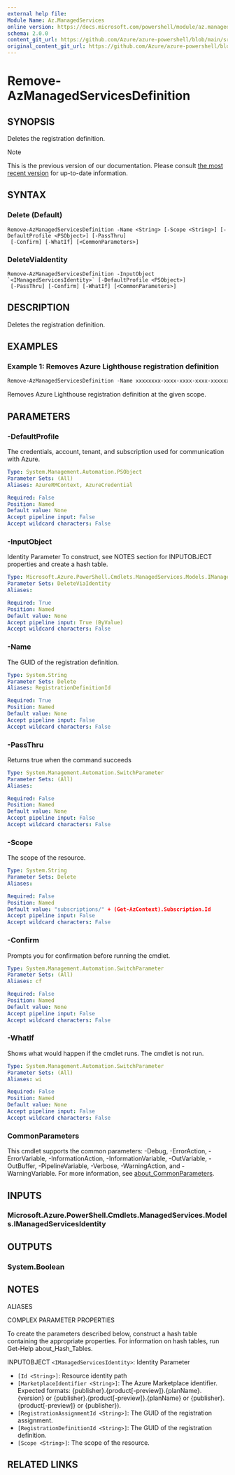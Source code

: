 ```yaml
---
external help file: 
Module Name: Az.ManagedServices
online version: https://docs.microsoft.com/powershell/module/az.managedservices/remove-azmanagedservicesdefinition
schema: 2.0.0
content_git_url: https://github.com/Azure/azure-powershell/blob/main/src/ManagedServices/help/Remove-AzManagedServicesDefinition.md
original_content_git_url: https://github.com/Azure/azure-powershell/blob/main/src/ManagedServices/help/Remove-AzManagedServicesDefinition.md
---
```


# Remove-AzManagedServicesDefinition

## SYNOPSIS
Deletes the registration definition.

> [!NOTE]
>This is the previous version of our documentation. Please consult [the most recent version](/powershell/module/az.managedservices/remove-azmanagedservicesdefinition) for up-to-date information.

## SYNTAX

### Delete (Default)
```
Remove-AzManagedServicesDefinition -Name <String> [-Scope <String>] [-DefaultProfile <PSObject>] [-PassThru]
 [-Confirm] [-WhatIf] [<CommonParameters>]
```

### DeleteViaIdentity
```
Remove-AzManagedServicesDefinition -InputObject `<IManagedServicesIdentity>` [-DefaultProfile <PSObject>]
 [-PassThru] [-Confirm] [-WhatIf] [<CommonParameters>]
```

## DESCRIPTION
Deletes the registration definition.

## EXAMPLES

### Example 1: Removes Azure Lighthouse registration definition
```powershell
Remove-AzManagedServicesDefinition -Name xxxxxxxx-xxxx-xxxx-xxxx-xxxxxxxxxxxx -Scope "/subscriptions/xxxxxxxx-xxxx-xxxx-xxxx-xxxxxxxxxxxx"
```

Removes Azure Lighthouse registration definition at the given scope.

## PARAMETERS

### -DefaultProfile
The credentials, account, tenant, and subscription used for communication with Azure.

```yaml
Type: System.Management.Automation.PSObject
Parameter Sets: (All)
Aliases: AzureRMContext, AzureCredential

Required: False
Position: Named
Default value: None
Accept pipeline input: False
Accept wildcard characters: False
```

### -InputObject
Identity Parameter
To construct, see NOTES section for INPUTOBJECT properties and create a hash table.

```yaml
Type: Microsoft.Azure.PowerShell.Cmdlets.ManagedServices.Models.IManagedServicesIdentity
Parameter Sets: DeleteViaIdentity
Aliases:

Required: True
Position: Named
Default value: None
Accept pipeline input: True (ByValue)
Accept wildcard characters: False
```

### -Name
The GUID of the registration definition.

```yaml
Type: System.String
Parameter Sets: Delete
Aliases: RegistrationDefinitionId

Required: True
Position: Named
Default value: None
Accept pipeline input: False
Accept wildcard characters: False
```

### -PassThru
Returns true when the command succeeds

```yaml
Type: System.Management.Automation.SwitchParameter
Parameter Sets: (All)
Aliases:

Required: False
Position: Named
Default value: None
Accept pipeline input: False
Accept wildcard characters: False
```

### -Scope
The scope of the resource.

```yaml
Type: System.String
Parameter Sets: Delete
Aliases:

Required: False
Position: Named
Default value: "subscriptions/" + (Get-AzContext).Subscription.Id
Accept pipeline input: False
Accept wildcard characters: False
```

### -Confirm
Prompts you for confirmation before running the cmdlet.

```yaml
Type: System.Management.Automation.SwitchParameter
Parameter Sets: (All)
Aliases: cf

Required: False
Position: Named
Default value: None
Accept pipeline input: False
Accept wildcard characters: False
```

### -WhatIf
Shows what would happen if the cmdlet runs.
The cmdlet is not run.

```yaml
Type: System.Management.Automation.SwitchParameter
Parameter Sets: (All)
Aliases: wi

Required: False
Position: Named
Default value: None
Accept pipeline input: False
Accept wildcard characters: False
```

### CommonParameters
This cmdlet supports the common parameters: -Debug, -ErrorAction, -ErrorVariable, -InformationAction, -InformationVariable, -OutVariable, -OutBuffer, -PipelineVariable, -Verbose, -WarningAction, and -WarningVariable. For more information, see [about_CommonParameters](http://go.microsoft.com/fwlink/?LinkID=113216).

## INPUTS

### Microsoft.Azure.PowerShell.Cmdlets.ManagedServices.Models.IManagedServicesIdentity

## OUTPUTS

### System.Boolean

## NOTES

ALIASES

COMPLEX PARAMETER PROPERTIES

To create the parameters described below, construct a hash table containing the appropriate properties. For information on hash tables, run Get-Help about_Hash_Tables.


INPUTOBJECT `<IManagedServicesIdentity>`: Identity Parameter
  - `[Id <String>]`: Resource identity path
  - `[MarketplaceIdentifier <String>]`: The Azure Marketplace identifier. Expected formats: {publisher}.{product[-preview]}.{planName}.{version} or {publisher}.{product[-preview]}.{planName} or {publisher}.{product[-preview]} or {publisher}).
  - `[RegistrationAssignmentId <String>]`: The GUID of the registration assignment.
  - `[RegistrationDefinitionId <String>]`: The GUID of the registration definition.
  - `[Scope <String>]`: The scope of the resource.

## RELATED LINKS

